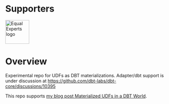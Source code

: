 # Supporters

<a href="https://equalexperts.com">
    <img alt="Equal Experts logo"
        src="https://www.equalexperts.com/wp-content/themes/equalexperts/assets/logos/colour/equal-experts-logo-colour.png"
        style="height:75px">
    </img>
</a>

# Overview

Experimental repo for UDFs as DBT materializations. Adapter/dbt support is under discussion at https://github.com/dbt-labs/dbt-core/discussions/10395

This repo supports [my blog post Materialized UDFs in a DBT World](https://tempered.works/posts/2024/02/19/materialized-udfs-in-a-dbt-world/).
